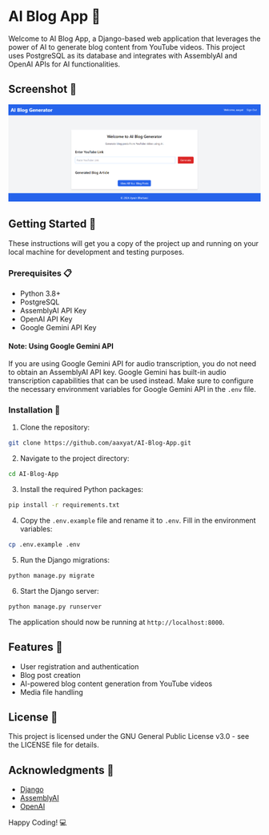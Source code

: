 # AI Blog App 🚀

Welcome to AI Blog App, a Django-based web application that leverages the power of AI to generate blog content from YouTube videos. This project uses PostgreSQL as its database and integrates with AssemblyAI and OpenAI APIs for AI functionalities.

## Screenshot 📸

![AI Blog App Screenshot](./Screenshot.png)

## Getting Started 🏁

These instructions will get you a copy of the project up and running on your local machine for development and testing purposes.

### Prerequisites 📋

- Python 3.8+
- PostgreSQL
- AssemblyAI API Key
- OpenAI API Key
- Google Gemini API Key

#### Note: Using Google Gemini API


If you are using Google Gemini API for audio transcription, you do not need to obtain an AssemblyAI API key. Google Gemini has built-in audio transcription capabilities that can be used instead. Make sure to configure the necessary environment variables for Google Gemini API in the `.env` file.



### Installation 🔧

1. Clone the repository:

```sh
git clone https://github.com/aaxyat/AI-Blog-App.git
```

2. Navigate to the project directory:

```sh
cd AI-Blog-App
```

3. Install the required Python packages:

```sh
pip install -r requirements.txt
```

4. Copy the `.env.example` file and rename it to `.env`. Fill in the environment variables:

```sh
cp .env.example .env
```

5. Run the Django migrations:

```sh
python manage.py migrate
```

6. Start the Django server:

```sh
python manage.py runserver
```

The application should now be running at `http://localhost:8000`.

## Features 🌟

- User registration and authentication
- Blog post creation
- AI-powered blog content generation from YouTube videos
- Media file handling

## License 📄

This project is licensed under the GNU General Public License v3.0 - see the LICENSE file for details.

## Acknowledgments 🙏

- [Django](https://www.djangoproject.com/)
- [AssemblyAI](https://www.assemblyai.com/)
- [OpenAI](https://www.openai.com/)

Happy Coding! 💻